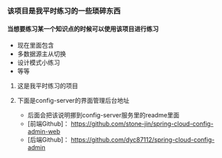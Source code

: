 ### 该项目是我平时练习的一些琐碎东西

#### 当想要练习某一个知识点的时候可以使用该项目进行练习

+ 现在里面包含
+ 多数据源主从切换
+ 设计模式小练习
+ 等等



1. 这是我平时练习的项目

2. 下面是config-server的界面管理后台地址

   + 后面会把该说明挪到config-server服务里的readme里面
   + [前端Github]： https://github.com/stone-jin/spring-cloud-config-admin-web 
   + [后端Github]： https://github.com/dyc87112/spring-cloud-config-admin 

